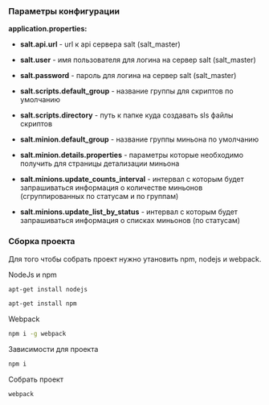 ### **Параметры конфигурации**

**application.properties:**

- **salt.api.url** - url к api сервера salt (salt_master)
- **salt.user** - имя пользователя для логина на сервер salt (salt_master)
- **salt.password** - пароль для логина на сервер salt (salt_master)

- **salt.scripts.default_group** - название группы для скриптов по умолчанию
- **salt.scripts.directory** - путь к папке куда создавать sls файлы скриптов

- **salt.minion.default_group** - название группы миньона по умолчанию
- **salt.minion.details.properties** - параметры которые необходимо получить для страницы детализации миньона

- **salt.minions.update_counts_interval** - интервал с которым будет запрашиваться информация о количестве миньонов 
  (сгруппированных по статусам и по группам)
- **salt.minions.update_list_by_status** - интервал с которым будет запрашиваться информация о списках миньонов (по статусам)

### **Сборка проекта**

Для того чтобы собрать проект нужно утановить npm, nodejs и webpack.

NodeJs и npm

```sh
apt-get install nodejs
```

```sh
apt-get install npm
```

Webpack

```sh
npm i -g webpack
```
Зависимости для проекта

```sh
npm i
```

Собрать проект

```sh
webpack
```